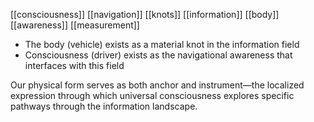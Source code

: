 [[consciousness]] [[navigation]] [[knots]] [[information]] [[body]] [[awareness]] [[measurement]] 


- The body (vehicle) exists as a material knot in the information field
- Consciousness (driver) exists as the navigational awareness that interfaces with this field

Our physical form serves as both anchor and instrument—the localized expression through which universal consciousness explores specific pathways through the information landscape.
